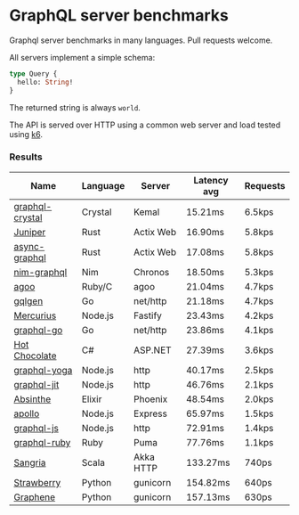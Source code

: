 <!-- README.md is generated from README.ecr, do not edit -->

# GraphQL server benchmarks

Graphql server benchmarks in many languages. Pull requests welcome.

All servers implement a simple schema:

```graphql
type Query {
  hello: String!
}
```

The returned string is always `world`.

The API is served over HTTP using a common web server and load tested using [k6](https://github.com/grafana/k6).

### Results

| Name                          | Language      | Server          | Latency avg      | Requests      |
| ----------------------------  | ------------- | --------------- | ---------------- | ------------- |
| [graphql-crystal](https://github.com/graphql-crystal/graphql) | Crystal | Kemal | 15.21ms | 6.5kps |
| [Juniper](https://github.com/graphql-rust/juniper) | Rust | Actix Web | 16.90ms | 5.8kps |
| [async-graphql](https://github.com/async-graphql/async-graphql) | Rust | Actix Web | 17.08ms | 5.8kps |
| [nim-graphql](https://github.com/status-im/nim-graphql) | Nim | Chronos | 18.50ms | 5.3kps |
| [agoo](https://github.com/ohler55/agoo) | Ruby/C | agoo | 21.04ms | 4.7kps |
| [gqlgen](https://github.com/99designs/gqlgen) | Go | net/http | 21.18ms | 4.7kps |
| [Mercurius](https://github.com/mercurius-js/mercurius) | Node.js | Fastify | 23.43ms | 4.2kps |
| [graphql-go](https://github.com/graphql-go/graphql) | Go | net/http | 23.86ms | 4.1kps |
| [Hot Chocolate](https://github.com/ChilliCream/hotchocolate) | C# | ASP.NET | 27.39ms | 3.6kps |
| [graphql-yoga](https://github.com/dotansimha/graphql-yoga) | Node.js | http | 40.17ms | 2.5kps |
| [graphql-jit](https://github.com/zalando-incubator/graphql-jit) | Node.js | http | 46.76ms | 2.1kps |
| [Absinthe](https://github.com/absinthe-graphql/absinthe) | Elixir | Phoenix | 48.54ms | 2.0kps |
| [apollo](https://github.com/apollographql/apollo-server) | Node.js | Express | 65.97ms | 1.5kps |
| [graphql-js](https://github.com/graphql/graphql-js) | Node.js | http | 72.91ms | 1.4kps |
| [graphql-ruby](https://github.com/rmosolgo/graphql-ruby) | Ruby | Puma | 77.76ms | 1.1kps |
| [Sangria](https://github.com/sangria-graphql/sangria) | Scala | Akka HTTP | 133.27ms | 740ps |
| [Strawberry](https://github.com/strawberry-graphql/strawberry) | Python | gunicorn | 154.82ms | 640ps |
| [Graphene](https://github.com/graphql-python/graphene) | Python | gunicorn | 157.13ms | 630ps |

